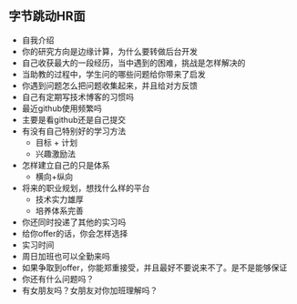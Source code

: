 ## 字节跳动HR面

- 自我介绍
- 你的研究方向是边缘计算，为什么要转做后台开发
- 自己收获最大的一段经历，当中遇到的困难，挑战是怎样解决的
- 当助教的过程中，学生问的哪些问题给你带来了启发
- 你遇到问题怎么把问题收集起来，并且给对方反馈
- 自己有定期写技术博客的习惯吗
- 最近github使用频繁吗
- 主要是看github还是自己提交
- 有没有自己特别好的学习方法
  - 目标 + 计划
  - 兴趣激励法
- 怎样建立自己的只是体系
  - 横向+纵向
- 将来的职业规划，想找什么样的平台
  - 技术实力雄厚
  - 培养体系完善
- 你还同时投递了其他的实习吗
- 给你offer的话，你会怎样选择
- 实习时间
- 周日加班也可以全勤来吗
- 如果争取到offer，你能郑重接受，并且最好不要说来不了。是不是能够保证
- 你还有什么问题吗？
- 有女朋友吗？女朋友对你加班理解吗？